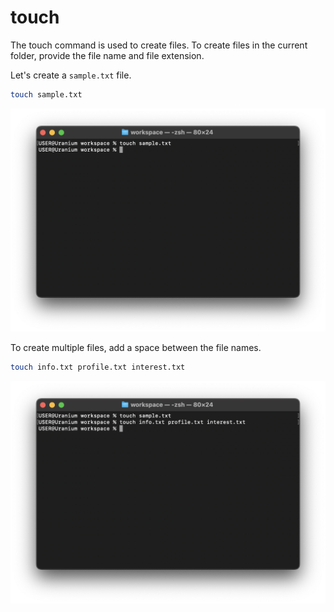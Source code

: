 # touch

The touch command is used to create files. To create files in the current
folder, provide the file name and file extension.

Let's create a `sample.txt` file.

```sh
touch sample.txt
```

![pwd](../../assets/shell-scripting/touch.png)

To create multiple files, add a space between the file names.

```sh
touch info.txt profile.txt interest.txt
```

![pwd](../../assets/shell-scripting/touch-multiple.png)
